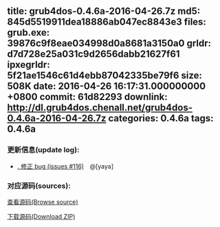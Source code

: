 title: grub4dos-0.4.6a-2016-04-26.7z
md5: 845d5519911dea18886ab047ec8843e3
files:
  grub.exe: 39876c9f8eae034998d0a8681a3150a0
  grldr: d7d728e25a031c9d2656dabb21627f61
  ipxegrldr: 5f21ae1546c61d4ebb87042335be79f6
size: 508K
date: 2016-04-26 16:17:31.000000000 +0800
commit: 61d82293
downlink: http://dl.grub4dos.chenall.net/grub4dos-0.4.6a-2016-04-26.7z
categories: 0.4.6a
tags: 0.4.6a
---


### 更新信息(update log):
  * [﻿. 修正 bug (issues #116)](https://github.com/chenall/grub4dos/commit/61d8229375c679436d56376518456723b2025e1a)　@[yaya]

### 对应源码(sources):
  [查看源码(Browse source)](https://github.com/chenall/grub4dos/tree/61d8229375c679436d56376518456723b2025e1a)

  [下载源码(Download ZIP)](https://github.com/chenall/grub4dos/archive/61d8229375c679436d56376518456723b2025e1a.zip)
